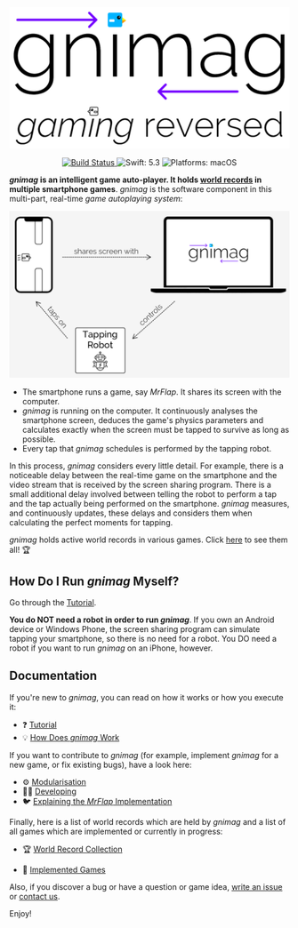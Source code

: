 <p align="center">
	<img src="Documentation/Resources/Header.png" width="605">
</p>
<p align="center">
    <a href="https://app.bitrise.io/app/96a20053e956487f">
        <img src="https://app.bitrise.io/app/96a20053e956487f/status.svg?token=3SNRMW-1h3lduzPAtF00AA"
             alt="Build Status">
    </a>
    <img src="https://img.shields.io/badge/Swift-5.3-FFAC45.svg"
         alt="Swift: 5.3">
    <img src="https://img.shields.io/badge/Platforms-macOS-3369FF.svg"
        alt="Platforms: macOS">
    </a>
</p>


**_gnimag_ is an intelligent game auto-player. It holds [world records](Documentation/WorldRecords.md) in multiple smartphone games**. _gnimag_ is the software component in this multi-part, real-time _game autoplaying system_:



<p align="center">
	<img src="Documentation/Resources/FunctionalDiagram.png" width="700">
</p>


- The smartphone runs a game, say _MrFlap_. It shares its screen with the computer.
- _gnimag_ is running on the computer. It continuously analyses the smartphone screen, deduces the game's physics parameters and calculates exactly when the screen must be tapped to survive as long as possible.
- Every tap that _gnimag_ schedules is performed by the tapping robot.

In this process, _gnimag_ considers every little detail. For example, there is a noticeable delay between the real-time game on the smartphone and the video stream that is received by the screen sharing program. There is a small additional delay involved between telling the robot to perform a tap and the tap actually being performed on the smartphone. _gnimag_ measures, and continuously updates, these delays and considers them when calculating the perfect moments for tapping.



_gnimag_ holds active world records in various games. Click [here](Documentation/WorldRecords.md) to see them all! 🏆



## How Do I Run _gnimag_ Myself?

Go through the [Tutorial](Documentation/Tutorial.md).

**You do NOT need a robot in order to run _gnimag_**. If you own an Android device or Windows Phone, the screen sharing program can simulate tapping your smartphone, so there is no need for a robot. You DO need a robot if you want to run _gnimag_ on an iPhone, however.



## Documentation

If you're new to _gnimag_, you can read on how it works or how you execute it:

- ❓ [Tutorial](Documentation/Tutorial.md)
- 💡 [How Does _gnimag_ Work](Documentation/HowDoesGnimagWork.md)

If you want to contribute to _gnimag_ (for example, implement _gnimag_ for a new game, or fix existing bugs), have a look here:

- ⚙️ [Modularisation](Documentation/Modularisation.md)
- 👩‍💻 [Developing](Documentation/Developing.md)
- 🐦 [Explaining the _MrFlap_ Implementation](Documentation/ExplainingMrFlap.md)

Finally, here is a list of world records which are held by _gnimag_ and a list of all games which are implemented or currently in progress:

- 🏆 [World Record Collection](Documentation/WorldRecords.md)

+ 🎳 [Implemented Games](Documentation/ImplementedGames.md)



Also, if you discover a bug or have a question or game idea, [write an issue](https://github.com/piknotech/gnimag/issues/new) or [contact us](http://piknotech.com/contact.html).



Enjoy!
